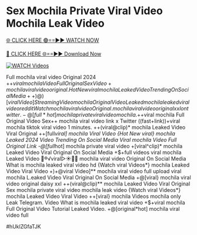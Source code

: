 # Sex Mochila Private Viral Video Mochila Leak Video


[🌐 CLICK HERE 🟢==►► WATCH NOW](https://gitload.pages.dev/)

[🔴 CLICK HERE 🌐==►► Download Now](https://gitload.pages.dev/)

[![WATCH Videos](https://i.imgur.com/dJHk4Zq.gif)](https://gitload.pages.dev/)



























Full mochila viral video Original 2024 +$+viral mochila Video Full Original Sex Video
+mochila viral video original. {Hot New viral} mochila Leaked Video Trending On Social Media ++)@)[viral Video] Streaming Video mochila
Original Video Leaked mochila leaked viral video reddit
{Watch} mochila viral video Original.
mochila viral video original xxl on twitter.
-@[full*hot] mochila private viral video mochila. +$+viral mochila Full Original Video
Sex++ mochila viral video link x Twitter
((fast+link))+viral mochila tiktok viral video 1 minutes. ++(viral@clip)* mochila Leaked Video Viral Original ++[full*viral] mochila Viral Video
{Hot New viral} mochila Leaked 2024 Video Trending On Social Media
Viral mochila Video Full Original Link -@[full*hot] mochila private viral video +[viral^clip)* mochila Leaked Video Viral Original On Social Media +$+full videos viral mochila Leaked Video 👙®️√viral▷☀️👄💥 mochila viral video Original On Social Media What is mochila leaked viral video hd
{Watch viral Videos*} mochila Leaked Video Viral Video
+)+@viral Video]** mochila viral video full upload viral mochila L.eaked Video Viral Original On Social Media +@[viral} mochila viral video original daisy xxl ++(viral@clip)** mochila Leaked Video Viral Original Sex mochila private viral video mochila leak video {Watch viral Videos*} mochila Leaked Video Viral Video
++[viral} mochila Videos mochila only Leak Telegram. Video What is mochila leaked viral video
+$+viral mochila Full Original Video Tutorial Leaked Video. +@[original*hot] mochila viral video full


#hUklZGfaTJK
